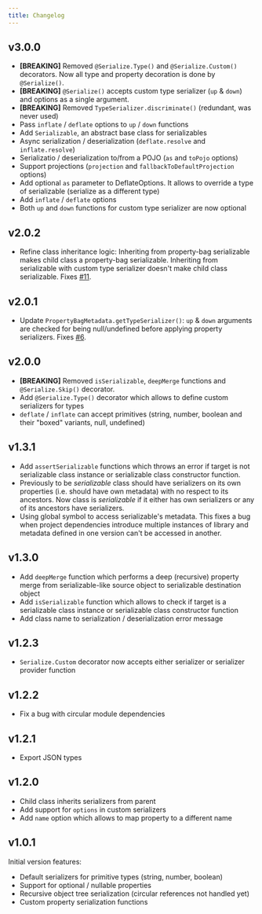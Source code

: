 ```yaml
---
title: Changelog
---
```


v3.0.0
------

* **[BREAKING]** Removed `@Serialize.Type()` and `@Serialize.Custom()` decorators.
  Now all type and property decoration is done by `@Serialize()`.
* **[BREAKING]** `@Serialize()` accepts custom type serializer (`up` & `down`) and options as a single argument.
* **[BREAKING]** Removed `TypeSerializer.discriminate()` (redundant, was never used)
* Pass `inflate` / `deflate` options to `up` / `down` functions
* Add `Serializable`, an abstract base class for serializables
* Async serialization / deserialization (`deflate.resolve` and `inflate.resolve`)
* Serializatio / deserialization to/from a POJO (`as` and `toPojo` options)
* Support projections (`projection` and `fallbackToDefaultProjection` options)
* Add optional `as` parameter to DeflateOptions. It allows to override a type of serializable
  (serialize as a different type)
* Add `inflate` / `deflate` options
* Both `up` and `down` functions for custom type serializer are now optional

v2.0.2
------

* Refine class inheritance logic: Inheriting from property-bag serializable makes child class
  a property-bag serializable. Inheriting from serializable with custom type serializer doesn't
  make child class serializable. Fixes [#11](https://github.com/teq/serialazy/issues/11).

v2.0.1
------

* Update `PropertyBagMetadata.getTypeSerializer()`: `up` & `down` arguments are checked for being null/undefined
  before applying property serializers. Fixes [#6](https://github.com/teq/serialazy/issues/6).

v2.0.0
------

* **[BREAKING]** Removed `isSerializable`, `deepMerge` functions and `@Serialize.Skip()` decorator.
* Add `@Serialize.Type()` decorator which allows to define custom serializers for types
* `deflate` / `inflate` can accept primitives (string, number, boolean and their "boxed" variants, null, undefined)

v1.3.1
------

* Add `assertSerializable` functions which throws an error if target is not serializable class instance
  or serializable class constructor function.
* Previously to be _serializable_ class should have serializers on its own properties (i.e. should have own metadata)
  with no respect to its ancestors. Now class is _serializable_ if it either has own serializers or any of its ancestors have serializers.
* Using global symbol to access serializable's metadata.
  This fixes a bug when project dependencies introduce multiple instances of library
  and metadata defined in one version can't be accessed in another.

v1.3.0
------

* Add `deepMerge` function which performs a deep (recursive) property merge from serializable-like source object to serializable destination object
* Add `isSerializable` function which allows to check if target is a serializable class instance or serializable class constructor function
* Add class name to serialization / deserialization error message

v1.2.3
------

* `Serialize.Custom` decorator now accepts either serializer or serializer provider function

v1.2.2
------

* Fix a bug with circular module dependencies

v1.2.1
------

* Export JSON types

v1.2.0
------

* Child class inherits serializers from parent
* Add support for `options` in custom serializers
* Add `name` option which allows to map property to a different name

v1.0.1
------

Initial version features:
* Default serializers for primitive types (string, number, boolean)
* Support for optional / nullable properties
* Recursive object tree serialization (circular references not handled yet)
* Custom property serialization functions
